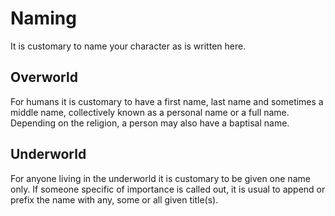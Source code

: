# Naming
It is customary to name  your character as is written here.

## Overworld
For humans it is customary to have a first name, last name and sometimes a middle name, collectively known as a personal name or a full name. Depending on the religion, a person may also have a baptisal name.

## Underworld
For anyone living in the underworld it is customary to be given one name only. If someone specific of importance is called out, it is usual to append or prefix the name with any, some or all given title(s).
